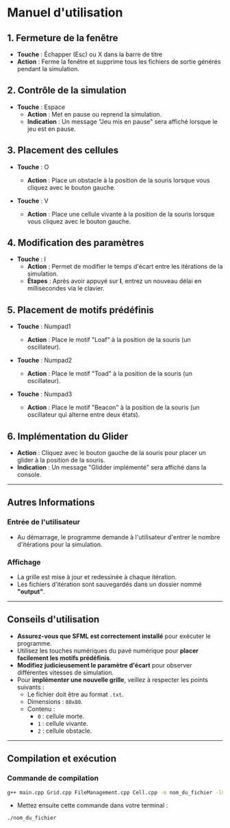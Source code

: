 # Manuel d'utilisation

## 1. Fermeture de la fenêtre
- **Touche** : Échapper (Esc) ou X dans la barre de titre  
- **Action** : Ferme la fenêtre et supprime tous les fichiers de sortie générés pendant la simulation.  

## 2. Contrôle de la simulation
- **Touche** : Espace  
  - **Action** : Met en pause ou reprend la simulation.  
  - **Indication** : Un message "Jeu mis en pause" sera affiché lorsque le jeu est en pause.  

## 3. Placement des cellules
- **Touche** : O  
  - **Action** : Place un obstacle à la position de la souris lorsque vous cliquez avec le bouton gauche.  

- **Touche** : V  
  - **Action** : Place une cellule vivante à la position de la souris lorsque vous cliquez avec le bouton gauche.  

## 4. Modification des paramètres
- **Touche** : I  
  - **Action** : Permet de modifier le temps d'écart entre les itérations de la simulation.  
  - **Étapes** : Après avoir appuyé sur **I**, entrez un nouveau délai en millisecondes via le clavier.  

## 5. Placement de motifs prédéfinis
- **Touche** : Numpad1  
  - **Action** : Place le motif "Loaf" à la position de la souris (un oscillateur).  

- **Touche** : Numpad2  
  - **Action** : Place le motif "Toad" à la position de la souris (un oscillateur).  

- **Touche** : Numpad3  
  - **Action** : Place le motif "Beacon" à la position de la souris (un oscillateur qui alterne entre deux états).  

## 6. Implémentation du Glider
- **Action** : Cliquez avec le bouton gauche de la souris pour placer un glider à la position de la souris.  
- **Indication** : Un message "Glidder implémenté" sera affiché dans la console.  

---

## Autres Informations

### Entrée de l'utilisateur
- Au démarrage, le programme demande à l'utilisateur d'entrer le nombre d'itérations pour la simulation.  

### Affichage
- La grille est mise à jour et redessinée à chaque itération.  
- Les fichiers d'itération sont sauvegardés dans un dossier nommé **"output"**.  

---

## Conseils d'utilisation

- **Assurez-vous que SFML est correctement installé** pour exécuter le programme.  
- Utilisez les touches numériques du pavé numérique pour **placer facilement les motifs prédéfinis**.  
- **Modifiez judicieusement le paramètre d'écart** pour observer différentes vitesses de simulation.  
- Pour **implémenter une nouvelle grille**, veillez à respecter les points suivants :  
  - Le fichier doit être au format `.txt`.  
  - Dimensions : `80x80`.  
  - Contenu :  
    - `0` : cellule morte.  
    - `1` : cellule vivante.  
    - `2` : cellule obstacle.  

---

## Compilation et exécution

### Commande de compilation
```bash
g++ main.cpp Grid.cpp FileManagement.cpp Cell.cpp -o nom_du_fichier -lsfml-graphics -lsfml-window -lsfml-system
```
- Mettez ensuite cette commande dans votre terminal : 
```bash
./nom_du_fichier